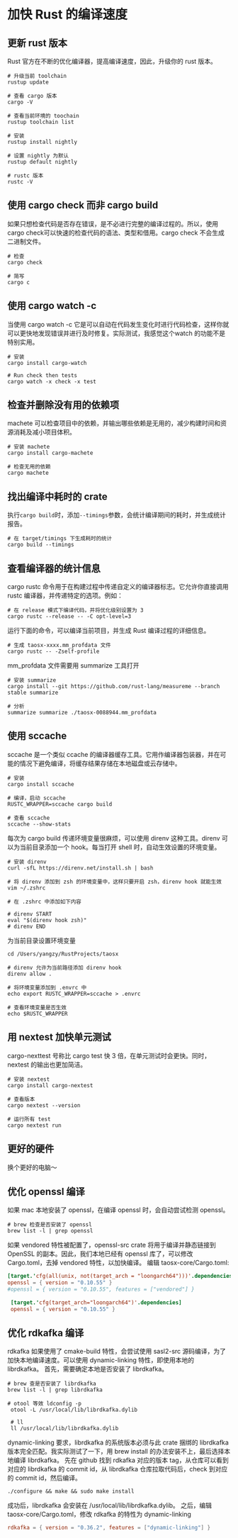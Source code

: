 # 加快 Rust 的编译速度
## 更新 rust 版本
Rust 官方在不断的优化编译器，提高编译速度，因此，升级你的 rust 版本。
```console
# 升级当前 toolchain
rustup update

# 查看 cargo 版本
cargo -V

# 查看当前环境的 toochain
rustup toolchain list

# 安装
rustup install nightly

# 设置 nightly 为默认
rustup default nightly

# rustc 版本
rustc -V
```

## 使用 cargo check 而非 cargo build
如果只想检查代码是否存在错误，是不必进行完整的编译过程的。所以，使用 cargo check可以快速的检查代码的语法、类型和借用。cargo check 不会生成二进制文件。
```console
# 检查
cargo check

# 简写
cargo c
```

## 使用 cargo watch -c
当使用 cargo watch -c 它是可以自动在代码发生变化时进行代码检查，这样你就可以更快地发现错误并进行及时修复。实际测试，我感觉这个watch 的功能不是特别实用。
```console
# 安装
cargo install cargo-watch

# Run check then tests
cargo watch -x check -x test
```

## 检查并删除没有用的依赖项
machete 可以检查项目中的依赖，并输出哪些依赖是无用的，减少构建时间和资源消耗及减小项目体积。
```console
# 安装 machete
cargo install cargo-machete

# 检查无用的依赖
cargo machete
```

## 找出编译中耗时的 crate
执行`cargo build`时，添加`--timings`参数，会统计编译期间的耗时，并生成统计报告。
```console
# 在 target/timings 下生成耗时的统计
cargo build --timings
```

## 查看编译器的统计信息
cargo rustc 命令用于在构建过程中传递自定义的编译器标志。它允许你直接调用 rustc 编译器，并传递特定的选项。例如：
```console
# 在 release 模式下编译代码，并将优化级别设置为 3
cargo rustc --release -- -C opt-level=3
```
运行下面的命令，可以编译当前项目，并生成 Rust 编译过程的详细信息。
```console
# 生成 taosx-xxxx.mm_profdata 文件
cargo rustc -- -Zself-profile
```
mm_profdata 文件需要用 summarize 工具打开
```console
# 安装 summarize
cargo install --git https://github.com/rust-lang/measureme --branch stable summarize

# 分析
summarize summarize ./taosx-0088944.mm_profdata
```

## 使用 sccache
sccache 是一个类似 ccache 的编译器缓存工具。它用作编译器包装器，并在可能的情况下避免编译，将缓存结果存储在本地磁盘或云存储中。
```console
# 安装
cargo install sccache

# 编译，启动 sccache
RUSTC_WRAPPER=sccache cargo build

# 查看 sccache
sccache --show-stats
```
每次为 cargo build 传递环境变量很麻烦，可以使用 direnv 这种工具。direnv 可以为当前目录添加一个 hook。每当打开 shell 时，自动生效设置的环境变量。
```console
# 安装 direnv
curl -sfL https://direnv.net/install.sh | bash

# 将 direnv 添加到 zsh 的环境变量中，这样只要开启 zsh，direnv hook 就能生效
vim ~/.zshrc

# 在 .zshrc 中添加如下内容

# direnv START
eval "$(direnv hook zsh)"
# direnv END
```
为当前目录设置环境变量
```console
cd /Users/yangzy/RustProjects/taosx

# direnv 允许为当前路径添加 direnv hook
direnv allow .

# 将环境变量添加到 .envrc 中
echo export RUSTC_WRAPPER=sccache > .envrc

# 查看环境变量是否生效
echo $RUSTC_WRAPPER
```

## 用 nextest 加快单元测试
cargo-nexttest 号称比 cargo test 快 3 倍，在单元测试时会更快。同时，nextest 的输出也更加简洁。
```console
# 安装 nextest
cargo install cargo-nextest

# 查看版本
cargo nextest --version

# 运行所有 test
cargo nextest run
```

## 更好的硬件
换个更好的电脑～

## 优化 openssl 编译
如果 mac 本地安装了 openssl，在编译 openssl 时，会自动尝试检测 openssl。
```console
# brew 检查是否安装了 openssl
brew list -l | grep openssl
```
如果 vendored 特性被配置了，openssl-src crate 将用于编译并静态链接到 OpenSSL 的副本。因此，我们本地已经有 openssl 库了，可以修改 Cargo.toml，去掉 vendored 特性，以加快编译。
编辑 taosx-core/Cargo.toml:
```toml
[target.'cfg(all(unix, not(target_arch = "loongarch64")))'.dependencies]
openssl = { version = "0.10.55" }
#openssl = { version = "0.10.55", features = ["vendored"] }
 
 [target.'cfg(target_arch="loongarch64")'.dependencies]
 openssl = { version = "0.10.55" }
```

## 优化 rdkafka 编译
rdkafka 如果使用了 cmake-build 特性，会尝试使用 sasl2-src 源码编译，为了加快本地编译速度。可以使用 dynamic-linking 特性，即使用本地的 librdkafka。
首先，需要确定本地是否安装了 librdkafka。
```console
# brew 查是否安装了 librdkafka
brew list -l | grep librdkafka

# otool 等效 ldconfig -p
 otool -L /usr/local/lib/librdkafka.dylib 
 
 # ll 
 ll /usr/local/lib/librdkafka.dylib
```
dynamic-linking 要求，librdkafka 的系统版本必须与此 crate 捆绑的 librdkafka 版本完全匹配。我实际测试了一下，用 brew install 的办法安装不上，最后选择本地编译 librdkafka。
先在 github 找到 rdkafka 对应的版本 tag，从仓库可以看到对应的 librdkafka 的 commit id，从 librdkafka 仓库拉取代码后，check 到对应的 commit id，然后编译。
```console
./configure && make && sudo make install
```
成功后，librdkafka 会安装在 /usr/local/lib/librdkafka.dylib。
之后，编辑 taosx-core/Cargo.toml，修改 rdkafka 的特性为 dynamic-linking
```toml
rdkafka = { version = "0.36.2", features = ["dynamic-linking"] }
```